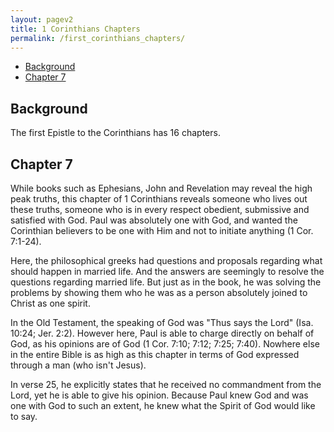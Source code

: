 ```yaml
---
layout: pagev2
title: 1 Corinthians Chapters
permalink: /first_corinthians_chapters/
---
```

- [Background](#background)
- [Chapter 7](#chapter-7)

## Background

The first Epistle to the Corinthians has 16 chapters.

## Chapter 7

While books such as Ephesians, John and Revelation may reveal the high peak truths, this chapter of 1 Corinthians reveals someone who lives out these truths, someone who is in every respect obedient, submissive and satisfied with God. Paul was absolutely one with God, and wanted the Corinthian believers to be one with Him and not to initiate anything (1 Cor. 7:1-24).

Here, the philosophical greeks had questions and proposals regarding what should happen in married life. And the answers are seemingly to resolve the questions regarding married life. But just as in the book, he was solving the problems by showing them who he was as a person absolutely joined to Christ as one spirit.

In the Old Testament, the speaking of God was "Thus says the Lord" (Isa. 10:24; Jer. 2:2). However here, Paul is able to charge directly on behalf of God, as his opinions are of God (1 Cor. 7:10; 7:12; 7:25; 7:40). Nowhere else in the entire Bible is as high as this chapter in terms of God expressed through a man (who isn't Jesus).

In verse 25, he explicitly states that he received no commandment from the Lord, yet he is able to give his opinion. Because Paul knew God and was one with God to such an extent, he knew what the Spirit of God would like to say.
